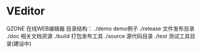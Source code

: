 VEditor
=======

QZONE 在线WEB编辑器
目录结构：
./demo		demo例子
./release 	文件发布目录
./doc 		相关文档资源
./build		打包发布工具
./source 	源代码目录
./test 		测试工具目录(建设中)

